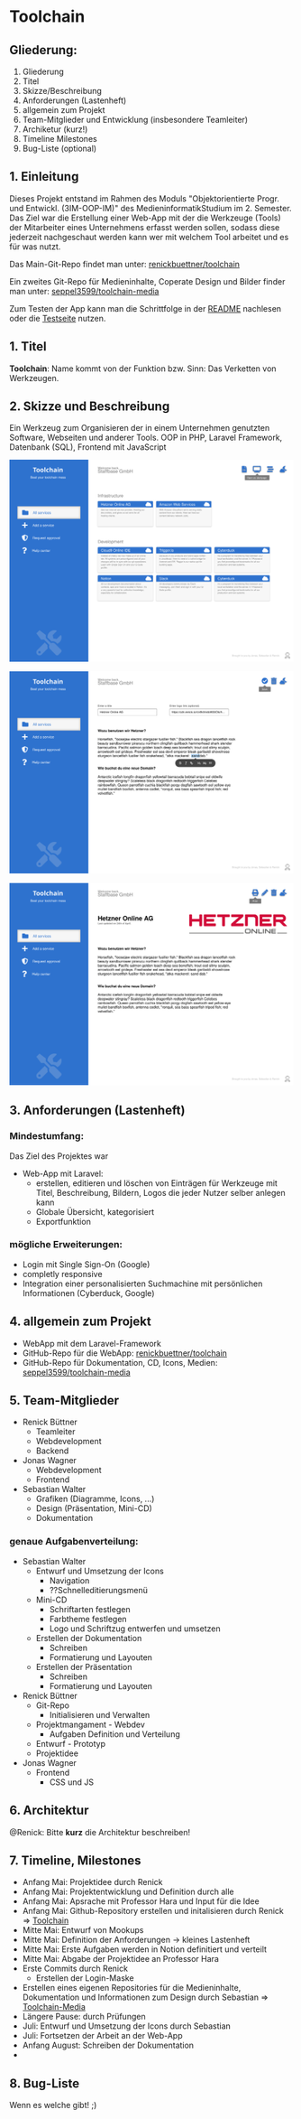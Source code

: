 # Toolchain

## Gliederung:

1. Gliederung
2. Titel
3. Skizze/Beschreibung
4. Anforderungen (Lastenheft)
5. allgemein zum Projekt
6. Team-Mitglieder und Entwicklung (insbesondere Teamleiter)
7. Archiketur (kurz!)
8. Timeline Milestones
9. Bug-Liste (optional)


## 1. Einleitung

Dieses Projekt entstand im Rahmen des Moduls "Objektorientierte Progr. und Entwickl. (3IM-OOP-IM)" des MedieninformatikStudium im 2. Semester. 
Das Ziel war die Erstellung einer Web-App mit der die Werkzeuge (Tools) der Mitarbeiter eines Unternehmens erfasst werden sollen, sodass diese jederzeit nachgeschaut werden kann wer mit welchem Tool arbeitet und es für was nutzt.

Das Main-Git-Repo findet man unter: [renickbuettner/toolchain](https://github.com/renickbuettner/toolchain) 

Ein zweites Git-Repo für Medieninhalte, Coperate Design und Bilder finder man unter: [seppel3599/toolchain-media](https://github.com/seppel3599/toolchain-media)

Zum Testen der App kann man die Schrittfolge in der [README](https://github.com/renickbuettner/toolchain/blob/master/readme.md) nachlesen oder die [Testseite](https://renick.io/) nutzen.


## 1. Titel

**Toolchain**: Name kommt von der Funktion bzw. Sinn: Das Verketten von Werkzeugen.



## 2. Skizze und Beschreibung

Ein Werkzeug zum Organisieren der in einem Unternehmen genutzten Software, Webseiten und anderer Tools.
OOP in PHP, Laravel Framework, Datenbank (SQL), Frontend mit JavaScript

![Toolchain_Mookup_1](mookups/Toolchain_Mookup_1.svg)

![Toolchain_Mookup_2](mookups/Toolchain_Mookup_2.svg)

![Toolchain_Mookup_3](mookups/Toolchain_Mookup_3.svg)



## 3. Anforderungen (Lastenheft)

### Mindestumfang:

Das Ziel des Projektes war

- Web-App mit Laravel:
  - erstellen, editieren und löschen von Einträgen für Werkzeuge mit Titel, Beschreibung, Bildern, Logos die jeder Nutzer selber anlegen kann
  - Globale Übersicht, kategorisiert
  - Exportfunktion

### mögliche Erweiterungen:

- Login mit Single Sign-On (Google)
- completly responsive 
- Integration einer personalisierten Suchmachine mit persönlichen Informationen (Cyberduck, Google)


## 4. allgemein zum Projekt

- WebApp mit dem Laravel-Framework
- GitHub-Repo für die WebApp: [renickbuettner/toolchain](https://github.com/renickbuettner/toolchain)
- GitHub-Repo für Dokumentation, CD, Icons, Medien: [seppel3599/toolchain-media](https://github.com/seppel3599/toolchain-media)



## 5. Team-Mitglieder

- Renick Büttner
  - Teamleiter
  - Webdevelopment
  - Backend
- Jonas Wagner
  - Webdevelopment
  - Frontend
- Sebastian Walter
  - Grafiken (Diagramme, Icons, ...)
  - Design (Präsentation, Mini-CD)
  - Dokumentation

### genaue Aufgabenverteilung:

- Sebastian Walter
  - Entwurf und Umsetzung der Icons
    - Navigation
    - ??Schnelleditierungsmenü
  - Mini-CD
    - Schriftarten festlegen
    - Farbtheme festlegen
    - Logo und Schriftzug entwerfen und umsetzen
  - Erstellen der Dokumentation
    - Schreiben
    - Formatierung und Layouten
  - Erstellen der Präsentation
    - Schreiben
    - Formatierung und Layouten
- Renick Büttner
  - Git-Repo
    - Initialisieren und Verwalten
  - Projektmangament - Webdev
    - Aufgaben Definition und Verteilung
  - Entwurf - Prototyp
  - Projektidee
- Jonas Wagner
  - Frontend
    - CSS und JS



## 6. Architektur 

@Renick: Bitte **kurz** die Architektur beschreiben!



## 7. Timeline, Milestones

- Anfang Mai: Projektidee durch Renick 
- Anfang Mai: Projektentwicklung und Definition durch alle
- Anfang Mai: Apsrache mit Professor Hara und Input für die Idee
- Anfang Mai: Github-Repository erstellen und initalisieren durch Renick ⇒ [Toolchain](https://github.com/renickbuettner/toolchain/issues)
- Mitte Mai: Entwurf von Mookups
- Mitte Mai: Definition der Anforderungen -> kleines Lastenheft
- Mitte Mai: Erste Aufgaben werden in Notion definitiert und verteilt
- Mitte Mai: Abgabe der Projektidee an Professor Hara
- Erste Commits durch Renick
  - Erstellen der Login-Maske
- Erstellen eines eigenen Repositories für die Medieninhalte, Dokumentation und Informationen zum Design durch Sebastian ⇒ [Toolchain-Media](https://github.com/seppel3599/toolchain-media)
- Längere Pause: durch Prüfungen
- Juli: Entwurf und Umsetzung der Icons durch Sebastian
- Juli: Fortsetzen der Arbeit an der Web-App
- Anfang August: Schreiben der Dokumentation
- 

## 8. Bug-Liste

Wenn es welche gibt! ;)

